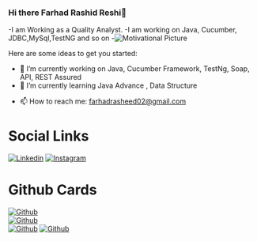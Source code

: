### Hi there Farhad Rashid Reshi👋
-I am Working as a Quality Analyst.
-I am working on Java, Cucumber, JDBC,MySql,TestNG and so on
-![Motivational Picture](https://images.pexels.com/photos/1742370/pexels-photo-1742370.jpeg?auto=compress&cs=tinysrgb&w=1260&h=750&dpr=1)
<!--
**farhadrasheed02/farhadrasheed02** is a ✨ _special_ ✨ repository because its `README.md` (this file) appears on your GitHub profile.
-->
Here are some ideas to get you started: 
- 🔭 I’m currently working on  Java, Cucumber Framework, TestNg, Soap, API, REST Assured
- 🌱 I’m currently learning  Java Advance , Data Structure
<!-- - 👯 I’m looking to collaborate on ... -->
<!-- - 🤔 I’m looking for help with ... -->
<!-- - 💬 Ask me about ... -->
- 📫 How to reach me: farhadrasheed02@gmail.com 
<!-- - 😄 Pronouns: ... -->
<!-- - ⚡ Fun fact: ... -->
# Social Links
[![Linkedin](https://img.shields.io/badge/Linkedin-000000?style=social&logo=Linkedin)](https://www.linkedin.com/in/farhadrashid02/)
[![Instagram](https://img.shields.io/badge/Instagram-000000?stype=social&logo=Instagram)](https://www.instagram.com/farhad_rashid_reshi/)

# Github Cards
[![Github](https://github-readme-stats.vercel.app/api/top-langs?username=farhadrasheed02&show_icons=true&locale=en&layout=compact&theme=dark)]()
<br>
[![Github](https://github-readme-stats.vercel.app/api?username=farhadrasheed02&show_icons=true&locale=en&theme=dark)]()
<br>
[![Github](https://github-readme-streak-stats.herokuapp.com/?user=farhadrasheed02&theme=dark)]()
[![Github](https://github-profile-trophy.vercel.app/?username=farhadrasheed02)]()


<!-- - ☕ Coffee? -->
<!-- - ![IDontDrinkCoffeeCrystalGIF](https://user-images.githubusercontent.com/47824972/234930500-3f9c30d4-d162-48b7-851c-10649ddcf727.gif) -->



